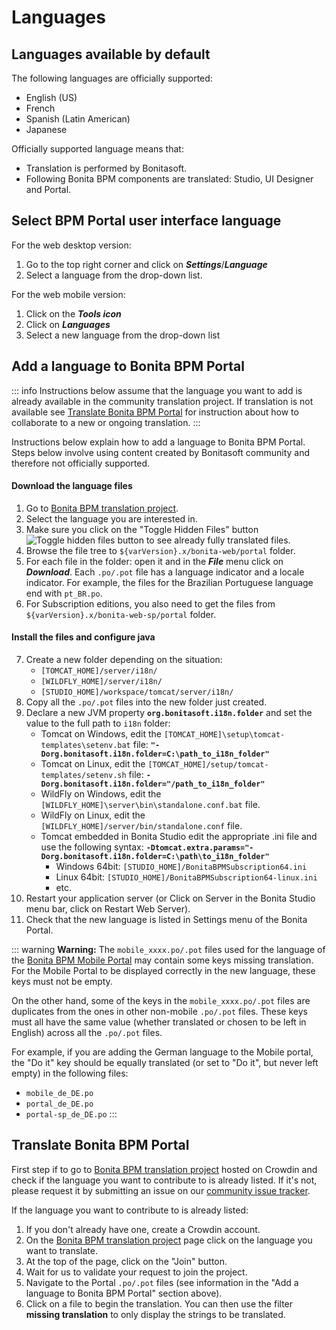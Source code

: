 # Languages

## Languages available by default

The following languages are officially supported:

* English (US)
* French
* Spanish (Latin American)
* Japanese

Officially supported language means that:
* Translation is performed by Bonitasoft.
* Following Bonita BPM components are translated: Studio, UI Designer and Portal.

## Select BPM Portal user interface language

For the web desktop version:
1. Go to the top right corner and click on _**Settings**_/_**Language**_
1. Select a language from the drop-down list.

For the web mobile version:

1. Click on the _**Tools icon**_
1. Click on _**Languages**_
1. Select a new language from the drop-down list

## Add a language to Bonita BPM Portal

::: info
Instructions below assume that the language you want to add is already available in the community translation project. If translation is not available see [Translate Bonita BPM Portal](#Translate_BonitaB_PM_Portal) for instruction about how to collaborate to a new or ongoing translation.
:::

Instructions below explain how to add a language to Bonita BPM Portal. Steps below involve using content created by Bonitasoft community and therefore not officially supported.

#### Download the language files

1. Go to [Bonita BPM translation project](http://translate.bonitasoft.org/).
1. Select the language you are interested in.
1. Make sure you click on the "Toggle Hidden Files" button ![Toggle hidden files button](images/crowdin_toggle_hidden_files.png) to see already fully translated files.
1. Browse the file tree to `${varVersion}.x/bonita-web/portal` folder.
1. For each file in the folder: open it and in the **_File_** menu click on **_Download_**. Each `.po/.pot` file has a language indicator and a locale indicator. For example, the files for the Brazilian Portuguese language end with `pt_BR.po`.
1. For Subscription editions, you also need to get the files from `${varVersion}.x/bonita-web-sp/portal` folder.

#### Install the files and configure java

7. Create a new folder depending on the situation:
    * `[TOMCAT_HOME]/server/i18n/`
    * `[WILDFLY_HOME]/server/i18n/`
    * `[STUDIO_HOME]/workspace/tomcat/server/i18n/`
1. Copy all the `.po/.pot` files into the new folder just created.
1. Declare a new JVM property **`org.bonitasoft.i18n.folder`** and set the value to the full path to `i18n` folder:
    * Tomcat on Windows, edit the `[TOMCAT_HOME]\setup\tomcat-templates\setenv.bat` file: **`"-Dorg.bonitasoft.i18n.folder=C:\path_to_i18n_folder"`**
    * Tomcat on Linux, edit the `[TOMCAT_HOME]/setup/tomcat-templates/setenv.sh` file: **`-Dorg.bonitasoft.i18n.folder="/path_to_i18n_folder"`**
    * WildFly on Windows, edit the `[WILDFLY_HOME]\server\bin\standalone.conf.bat` file.
    * WildFly on Linux, edit the `[WILDFLY_HOME]/server/bin/standalone.conf` file.
    * Tomcat embedded in Bonita Studio edit the appropriate .ini file and use the following syntax: **`-Dtomcat.extra.params="-Dorg.bonitasoft.i18n.folder=C:\path\to_i18n_folder"`**
        * Windows 64bit: `[STUDIO_HOME]/BonitaBPMSubscription64.ini`
        * Linux 64bit: `[STUDIO_HOME]/BonitaBPMSubscription64-linux.ini`
        * etc.
1. Restart your application server (or Click on Server in the Bonita Studio menu bar, click on Restart Web Server).
1. Check that the new language is listed in Settings menu of the Bonita Portal.

::: warning
**Warning:** The `mobile_xxxx.po/.pot` files used for the language of the [Bonita BPM Mobile Portal](https://documentation.bonitasoft.com/bonita/7.4/mobile-portal) may contain some keys missing translation. For the Mobile Portal to be displayed correctly in the new language, these keys must not be empty.

On the other hand, some of the keys in the `mobile_xxxx.po/.pot` files are duplicates from the ones in other non-mobile `.po/.pot` files. These keys must all have the same value (whether translated or chosen to be left in English) across all the `.po/.pot` files.

For example, if you are adding the German language to the Mobile portal, the "Do it" key should be equally translated (or set to "Do it", but never left empty) in the following files:
* `mobile_de_DE.po`
* `portal_de_DE.po`
* `portal-sp_de_DE.po`
:::


<a id="Translate_BonitaB_PM_Portal" />

## Translate Bonita BPM Portal

First step if to go to [Bonita BPM translation project](http://translate.bonitasoft.org/) hosted on Crowdin and check if the language you want to contribute to is already listed. If it's not, please request it by submitting an issue on our [community issue tracker](https://bonita.atlassian.net).

If the language you want to contribute to is already listed:

1. If you don't already have one, create a Crowdin account.
1. On the [Bonita BPM translation project](http://translate.bonitasoft.org/) page click on the language you want to translate.
1. At the top of the page, click on the "Join" button.
1. Wait for us to validate your request to join the project.
1. Navigate to the Portal `.po/.pot` files (see information in the "Add a language to Bonita BPM Portal" section above).
1. Click on a file to begin the translation. You can then use the filter **missing translation** to only display the strings to be translated.
